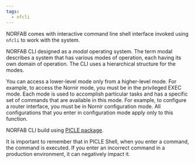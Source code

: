 ```yaml
---
tags:
  - nfcli
---
```


NORFAB comes with interactive command line shell interface invoked using ``nfcli`` to work with the system.

NORFAB CLI designed as a *modal* operating system. The term modal 
describes a system that has various modes of operation, each having its own 
domain of operation. The CLI uses a hierarchical structure for the modes.

You can access a lower-level mode only from a higher-level mode. For example, 
to access the Nornir mode, you must be in the privileged EXEC mode. Each mode 
is used to accomplish particular tasks and has a specific set of commands that 
are available in this mode. For example, to configure a router interface, you 
must be in Nornir configuration mode. All configurations that you enter in 
configuration mode apply only to this function.

NORFAB CLI build using [PICLE package](https://github.com/dmulyalin/picle).

It is important to remember that in PICLE Shell, when you enter a command, the 
command is executed. If you enter an incorrect command in a production environment, 
it can negatively impact it.








